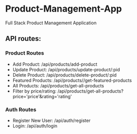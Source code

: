 # Product-Management-App
Full Stack Product Management Application

## API routes:

### Product Routes
- Add Product: /api/products/add-product
- Update Product: /api/products/update-product/:pid
- Delete Product: /api/products/delete-product/:pid
- Featured Products: /api/products//get-featured-products
- All Products: /api/products/get-all-products
- Filter by price/rating: /api/products/get-all-products?price='price'&rating='rating'

### Auth Routes
- Register New User: /api/auth/register
- Login: /api/auth/login
